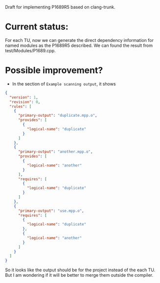 Draft for implementing P1689R5 based on clang-trunk.

# Current status:

For each TU, now we can generate the direct dependency information for named modules as the P1689R5 described. We can found the result from test/Modules/P1689.cpp.


# Possible improvement?
- In the section of `Example scanning output`, it shows

```json
{
  "version": 1,
  "revision": 0,
  "rules": [
    {
      "primary-output": "duplicate.mpp.o",
      "provides": [
        {
          "logical-name": "duplicate"
        }
      ]
    },
    {
      "primary-output": "another.mpp.o",
      "provides": [
        {
          "logical-name": "another"
        }
      ],
      "requires": [
        {
          "logical-name": "duplicate"
        }
      ]
    },
    {
      "primary-output": "use.mpp.o",
      "requires": [
        {
          "logical-name": "duplicate"
        },
        {
          "logical-name": "another"
        }
      ]
    }
  ]
}
```

So it looks like the output should be for the project instead of the each TU.
But I am wondering if it will be better to merge them outside the compiler.
